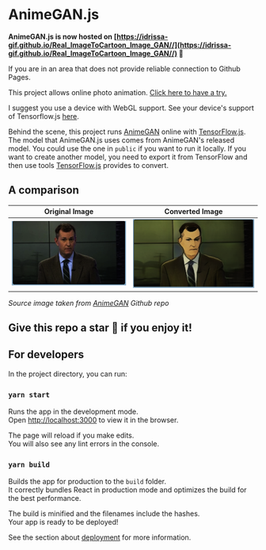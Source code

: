 
# AnimeGAN.js

**AnimeGAN.js is now hosted on [https://idrissa-gif.github.io/Real_ImageToCartoon_Image_GAN//](https://idrissa-gif.github.io/Real_ImageToCartoon_Image_GAN//) 🥳**

If you are in an area that does not provide reliable connection to Github Pages.

This project allows online photo animation. [Click here to have a try.](https://idrissa-gif.github.io/Real_ImageToCartoon_Image_GAN/)

I suggest you use a device with WebGL support. See your device's support of Tensorflow.js [here](https://js.tensorflow.org/debug/).

Behind the scene, this project runs [AnimeGAN](https://github.com/TachibanaYoshino/AnimeGAN) online with [TensorFlow.js](https://www.tensorflow.org/js). The model that AnimeGAN.js uses comes from AnimeGAN's released model. You could use the one in `public` if you want to run it locally. If you want to create another model, you need to export it from TensorFlow and then use tools [TensorFlow.js](https://www.tensorflow.org/js) provides to convert.

## A comparison

Original Image             |  Converted Image
:-------------------------:|:-------------------------:
![Original Image](https://github.com/idrissa-gif/Real_ImageToCartoon_Image_GAN/blob/main/assets/original.png) | ![Converted Image](https://github.com/idrissa-gif/Real_ImageToCartoon_Image_GAN/blob/main/assets/converted.png)



*Source image taken from [AnimeGAN](https://github.com/TachibanaYoshino/AnimeGAN) Github repo*

## Give this repo a star 🌟 if you enjoy it!

## For developers

In the project directory, you can run:

### `yarn start`

Runs the app in the development mode.<br />
Open [http://localhost:3000](http://localhost:3000) to view it in the browser.

The page will reload if you make edits.<br />
You will also see any lint errors in the console.

### `yarn build`

Builds the app for production to the `build` folder.<br />
It correctly bundles React in production mode and optimizes the build for the best performance.

The build is minified and the filenames include the hashes.<br />
Your app is ready to be deployed!

See the section about [deployment](https://facebook.github.io/create-react-app/docs/deployment) for more information.

